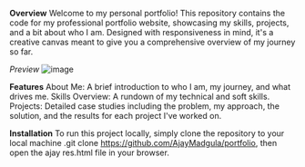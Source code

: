 **Overview**
Welcome to my personal portfolio! This repository contains the code for my professional portfolio website, showcasing my skills, projects, and a bit about who I am. Designed with responsiveness in mind, it's a creative canvas meant to give you a comprehensive overview of my journey so far.

*Preview*
![image](https://github.com/AjayMadgula/portfolio/assets/145009362/dcea2bb1-ba67-4f3c-9d78-8fea5b85fdca)

**Features**
About Me: A brief introduction to who I am, my journey, and what drives me.
Skills Overview: A rundown of my technical and soft skills.
Projects: Detailed case studies including the problem, my approach, the solution, and the results for each project I've worked on.

**Installation**
To run this project locally, simply clone the repository to your local machine .git clone https://github.com/AjayMadgula/portfolio, then open the ajay res.html file in your browser.


